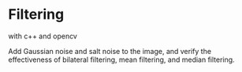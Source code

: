 # Filtering
with c++ and opencv

Add Gaussian noise and salt noise to the image, and verify the effectiveness of bilateral filtering, mean filtering, and median filtering.
